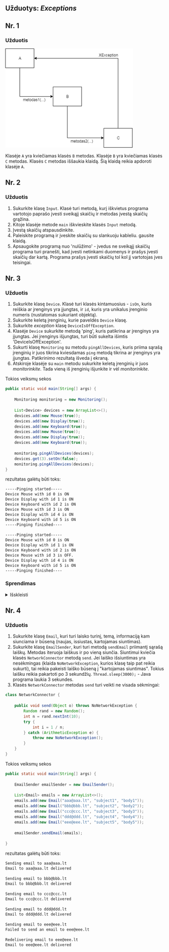 
## Užduotys: *Exceptions*

## Nr. 1

### Užduotis

![](./exceptions.png)

Klasėje `A` yra kviečiamas klasės `B` metodas. Klasėje `B` yra kviečiamas klasės `C` metodas. Klasės `C` metodas iššaukia klaidą. Šią klaidą reikia apdoroti klasėje `A`.

## Nr. 2

### Užduotis

1. Sukurkite klasę `Input`. Klasė turi metodą, kurį iškvietus programa vartotojo paprašo įvesti sveikąjį skaičių ir metodas įvestą skaičių grąžina.
2. Kitoje klasėje metode `main` iškvieskite klasės `Input` metodą.
3. Įvestą skaičių atspausdinkite.
4. Paleiskite programą ir įveskite skaičių su slankuoju kableliu. gausite klaidą.
5. Apsaugokite programą nuo 'nulūžimo' - įvedus ne sveikąjį skaičių programa turi pranešti, kad įvesti netinkami duomenys ir prašys įvesti skaičių dar kartą. Programa prašys įvesti skaičių tol kol jį vartotojas įves teisingai.

## Nr. 3

### Užduotis

1. Sukurkite klasę `Device`. Klasė turi klasės kintamuosius - `isOn`, kuris reiškia ar įrenginys yra įjungtas, ir `id`, kuris yra unikalus įrenginio numeris (nustatomas sukuriant objektą).
2. Sukurkite keletą įrenginių, kurie paveldės `Device` klasę.
3. Sukurkite *exception* klasę `DeviceIsOffException`.
4. Klasėje `Device` sukurkite metodą 'ping', kuris patikrina ar įrenginys yra įjungtas. Jei įrenginys išjungtas, turi būti sukelta išimtis 'DeviceIsOffException'.
5. Sukurti klasę `Monitoring` su metodu `pingAllDevices`, kuris priima sąrašą įrenginių ir juos tikrina kviesdamas `ping` metodą tikrina ar įrenginys yra įjungtas. Patikrinimo rezultatą išveda į ekraną.
6. Atskiroje klasėje su `main` metodu sukurkite keletą įrenginių ir juos *monitorinkite*. Tada vieną iš įrenginių išjunkite ir vėl *monitorinkite*.

Tokios veiksmų sekos
```java
public static void main(String[] args) {

    Monitoring monitoring = new Monitoring();

    List<Device> devices = new ArrayList<>();
    devices.add(new Mouse(true));
    devices.add(new Display(true));
    devices.add(new Keyboard(true));
    devices.add(new Mouse(true));
    devices.add(new Display(true));
    devices.add(new Keyboard(true));

    monitoring.pingAllDevices(devices);
    devices.get(3).setOn(false);
    monitoring.pingAllDevices(devices);
}
```
rezultatas galėtų būti toks:
```
-----Pinging started-----
Device Mouse with id 0 is ON
Device Display with id 1 is ON
Device Keyboard with id 2 is ON
Device Mouse with id 3 is ON
Device Display with id 4 is ON
Device Keyboard with id 5 is ON
-----Pinging finished----

-----Pinging started-----
Device Mouse with id 0 is ON
Device Display with id 1 is ON
Device Keyboard with id 2 is ON
Device Mouse with id 3 is OFF.
Device Display with id 4 is ON
Device Keyboard with id 5 is ON
-----Pinging finished----
```

### Sprendimas

<details><summary>Išskleisti</summary>
<p>

```java
import java.util.ArrayList;
import java.util.List;

public class Main {

    public static void main(String[] args) {

        Monitoring monitoring = new Monitoring();

        List<Device> devices = new ArrayList<>();
        devices.add(new Mouse(true));
        devices.add(new Display(true));
        devices.add(new Keyboard(true));
        devices.add(new Mouse(true));
        devices.add(new Display(true));
        devices.add(new Keyboard(true));

        monitoring.pingAllDevices(devices);
        devices.get(3).setOn(false);
        monitoring.pingAllDevices(devices);
    }

}

class Monitoring {
    public void pingAllDevices(List<Device> devices) {
        System.out.println("\n-----Pinging started-----");
        for (Device d : devices) {
            try {
                d.ping();
                System.out.println(String.format("Device %s with id %d is ON", d.getClass().getSimpleName(), d.getId()));
            } catch (DeviceIsOffException e) {
                System.out.println(String.format("Device %s with id %d is OFF.", d.getClass().getSimpleName(), d.getId()));
            }
        }
        System.out.println("-----Pinging finished----");
    }
}

class Device {
    public static int idCounter;
    private boolean isOn;
    private int id;

    public Device(boolean isOn) {
        this.isOn = isOn;
        id = idCounter++;
    }

    public boolean isOn() {
        return isOn;
    }

    public void setOn(boolean on) {
        isOn = on;
    }

    public void ping() throws DeviceIsOffException {
        if (!isOn) {
            throw new DeviceIsOffException();
        }
    }

    public int getId() {
        return id;
    }
}

class Mouse extends Device {

    public Mouse(boolean isOn) {
        super(isOn);
    }
}

class Display extends Device {

    public Display(boolean isOn) {
        super(isOn);
    }
}

class Keyboard extends Device {

    public Keyboard(boolean isOn) {
        super(isOn);
    }
}

class DeviceIsOffException extends Exception {

}
```

</p>
</details>

## Nr. 4

### Užduotis

1. Sukurkite klasę `Email`, kuri turi laisko turinį, temą, informaciją kam siunciama ir būseną (naujas, issiustas, kartojamas siuntimas).
2. Sukurkite klasę `EmailSender`, kuri turi metodą `sendEmail` priimantį sąrašą laiškų. Metodas iteruoja laiškus ir po vieną siunčia. Siuntimui kviečia klasės `NetworkConnector` metodą `send`. Jei laiško išsiuntimas yra nesėkmingas (klaida `NoNetworkException`, kurios klasę taip pat reikia sukurti), tai reikia pakeisti laiško būseną į "kartojamas siuntimas". Tokius laišku reikia pakartoti po 3 sekundžių. `Thread.sleep(3000);` - Java programa laukia 3 sekundes.
3. Klasės `NetworkConnector` metodas `send` turi veikti ne visada sėkmingai:

```java
class NetworkConnector {

    public void send(Object o) throws NoNetworkException {
        Random rand = new Random();
        int n = rand.nextInt(10);
        try {
            int i = 1 / n;
        } catch (ArithmeticException e) {
            throw new NoNetworkException();
        }
    }
}
```

Tokios veiksmų sekos
```java
public static void main(String[] args) {

    EmailSender emailSender = new EmailSender();

    List<Email> emails = new ArrayList<>();
    emails.add(new Email("aaa@aaa.lt", "subject1", "body1"));
    emails.add(new Email("bbb@bbb.lt", "subject2", "body2"));
    emails.add(new Email("ccc@ccc.lt", "subject3", "body3"));
    emails.add(new Email("ddd@ddd.lt", "subject4", "body4"));
    emails.add(new Email("eee@eee.lt", "subject5", "body5"));

    emailSender.sendEmail(emails);

}
```
rezultatas galėtų būti toks:
```
Sending email to aaa@aaa.lt
Email to aaa@aaa.lt delivered

Sending email to bbb@bbb.lt
Email to bbb@bbb.lt delivered

Sending email to ccc@ccc.lt
Email to ccc@ccc.lt delivered

Sending email to ddd@ddd.lt
Email to ddd@ddd.lt delivered

Sending email to eee@eee.lt
Failed to send an email to eee@eee.lt

Redelivering email to eee@eee.lt
Email to eee@eee.lt delivered
```
